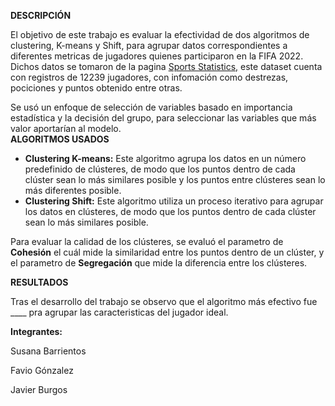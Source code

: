 **DESCRIPCIÓN**

El objetivo de este trabajo es evaluar la efectividad de dos algoritmos de clustering, K-means y Shift, para agrupar datos correspondientes a diferentes metricas de jugadores quienes participaron en la FIFA 2022. Dichos datos se tomaron de la pagina  [Sports Statistics,](https://sports-statistics.com/sports-data/fifa-2022-dataset-csvs/) este dataset cuenta con registros de 12239 jugadores, con infomación como destrezas, pociciones y puntos obtenido entre otras.

Se usó un enfoque de selección de variables basado en importancia estadística y la decisión del grupo, para seleccionar las variables que más valor aportarían al modelo.
</br>
**ALGORITMOS USADOS**

- **Clustering K-means:** Este algoritmo agrupa los datos en un número predefinido de clústeres, de modo que los puntos dentro de cada clúster sean lo más similares posible y los puntos entre clústeres sean lo más diferentes posible.
- **Clustering Shift:** Este algoritmo utiliza un proceso iterativo para agrupar los datos en clústeres, de modo que los puntos dentro de cada clúster sean lo más similares posible.

Para evaluar la calidad de los clústeres, se evaluó el parametro de **Cohesión** el cuál mide la similaridad entre los puntos dentro de un clúster, y el parametro de **Segregación** que mide la diferencia entre los clústeres.

**RESULTADOS**

Tras el desarrollo del trabajo se observo que el algoritmo más efectivo fue ____ pra agrupar las caracteristicas del jugador ideal.


**Integrantes:**

Susana Barrientos

Favio Gónzalez

Javier Burgos
